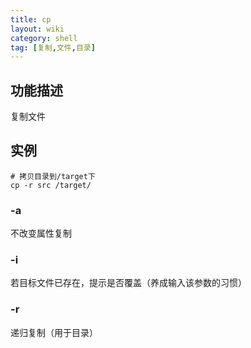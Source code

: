 ```yaml
---
title: cp
layout: wiki
category: shell
tag: [复制,文件,目录]
---
```


## 功能描述

复制文件

## 实例

~~~
# 拷贝目录到/target下
cp -r src /target/
~~~

### -a

不改变属性复制

### -i

若目标文件已存在，提示是否覆盖（养成输入该参数的习惯）

### -r

递归复制（用于目录）
